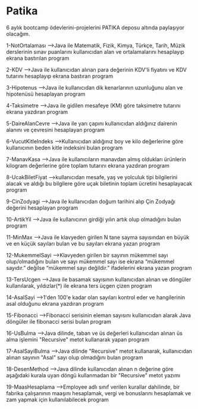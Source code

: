 # Patika

6 aylık bootcamp ödevlerini-projelerini PATIKA deposu altında paylaşıyor olacağım.



1-NotOrtalaması
-->Java ile Matematik, Fizik, Kimya, Türkçe, Tarih, Müzik derslerinin sınav puanlarını kullanıcıdan alan ve ortalamalarını hesaplayıp ekrana bastırılan program



2-KDV
-->Java ile kullanıcıdan alınan para değerinin KDV'li fiyatını ve KDV tutarını hesaplayıp ekrana bastıran program


3-Hipotenus
-->Java ile kullanıcıdan dik kenarlarının uzunluğunu alan ve hipotenüsü hesaplayan program


4-Taksimetre
-->Java ile gidilen mesafeye (KM) göre taksimetre tutarını ekrana yazdıran program


5-DaireAlanCevre
-->Java ile yarı çapını kullanıcıdan aldığınız dairenin alanını ve çevresini hesaplayan program


6-VucutKitleIndeks
-->Kullanıcıdan aldığınız boy ve kilo değerlerine göre kullanıcının beden kitle indeksini bulan program


7-ManavKasa
-->Java ile kullanıcıların manavdan almış oldukları ürünlerin kilogram değerlerine göre toplam tutarını ekrana yazdıran program


8-UcakBiletFiyat
-->kullanıcıdan mesafe, yaş ve yolculuk tipi bilgilerini alacak ve aldığı bu bilgilere göre uçak biletinin toplam ücretini hesaplayacak program


9-CinZodyagi
-->Java ile kullanıcıdan doğum tarihini alıp Çin Zodyağı değerini hesaplayan program 


10-ArtikYil
-->Java ile kullanıcının girdiği yılın artık olup olmadığını bulan program



11-MinMax
-->Java ile klavyeden girilen N tane sayma sayısından en büyük ve en küçük sayıları bulan ve bu sayıları ekrana yazan program



12-MukemmelSayi
-->Klavyeden girilen bir sayının mükemmel sayı olup/olmadığını bulan ve sayı mükemmel sayı ise ekrana “mükemmel sayıdır.” değilse “mükemmel sayı değildir.” ifadelerini ekrana yazan program


13-TersUcgen
-->Java ile basamak sayısının kullanıcıdan alınan ve döngüler kullanılarak, yıldızlar(*) ile ekrana ters üçgen çizen program



14-AsalSayi
-->1'den 100'e kadar olan sayıları kontrol eder ve hangilerinin asal olduğunu ekrana yazdıran program


15-Fibonacci
-->Fibonacci serisinin eleman sayısını kullanıcıdan alarak Java döngüler ile fibonacci serisi bulan program


16-UsBulma
-->Java dilinde, taban ve üs değerleri kullanıcıdan alınan üs alma işlemini "Recursive" metot kullanarak yapan program



17-AsalSayiBulma
-->Java dilinde "Recursive" metot kullanarak, kullanıcıdan alınan sayının "Asal" sayı olup olmadığını bulan program


18-DesenMethod
-->Java dilinde kullanıcıdan alınan n değerine göre aşağıdaki kurala uyan döngü kullanmadan bir "Recursive" metot yazımı



19-MaasHesaplama
-->Employee adlı sınıf verilen kurallar dahilinde, bir fabrika çalışanının maaşını hesaplamak, vergi ve bonuslarını hesaplamak ve zam yapmak için kullanılabilecek program


